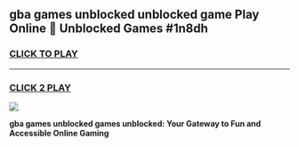 
## gba games unblocked unblocked game Play Online 👋 Unblocked Games #1n8dh
<h3>
<a href="https://premium.freeplayer.one?title=gba_games_unblocked&ref=21F">CLICK TO PLAY</a></h3>
<hr>

<h3>
<a href="https://premium.freeplayer.one?title=gba_games_unblocked&ref=21F">CLICK 2 PLAY</a>
  
</h3>

<a href="https://premium.freeplayer.one?title=gba_games_unblocked&ref=21F/"><img src="https://clearcache.store/games.png"></a>


**gba games unblocked games unblocked: Your Gateway to Fun and Accessible Online Gaming**
